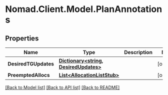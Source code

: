 # Nomad.Client.Model.PlanAnnotations

## Properties

Name | Type | Description | Notes
------------ | ------------- | ------------- | -------------
**DesiredTGUpdates** | [**Dictionary&lt;string, DesiredUpdates&gt;**](DesiredUpdates.md) |  | [optional] 
**PreemptedAllocs** | [**List&lt;AllocationListStub&gt;**](AllocationListStub.md) |  | [optional] 

[[Back to Model list]](../README.md#documentation-for-models) [[Back to API list]](../README.md#documentation-for-api-endpoints) [[Back to README]](../README.md)


